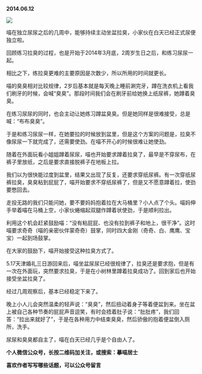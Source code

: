 
          
            
**2014.06.12**



![](//upload-images.jianshu.io/upload_images/51001-5cb6f1cfb7d2cbd0.jpg)




喵在独立尿尿之后的几周中，能够持续主动坐盆拉臭，小家伙在白天已经正式尿便独立啦。

回顾练习拉臭的过程，也是开始于2014年3月底，2周岁生日之后，和练习尿尿一起。

相比之下，练拉臭更难的主要原因是次数少，所以所用的时间就更长。

喵的臭臭相对比较规律，2岁后基本就是每天晚上睡前涮完牙，蹲在洗衣机上看我们刷牙的时候，会喊“臭臭”。那段时间我们会在刷牙前给她换上纸尿裤，她蹲着臭臭。

在练习尿尿的同时，也会主动让她练习蹲盆臭臭。但是她同样是很难接受，总是喊：“布布臭臭”。

于是和练习尿尿一样，在她要拉的时候放到盆里，但是这个方案的问题是，拉臭不像尿尿一下就完成了，还需要使劲。在喵不开心的时候很难让她使劲。

随着在外面玩看小姐姐蹲着尿尿，喵也开始要求蹲着拉臭了，最早是不穿尿布，在裤子里放纸，之后是要求直接脱裤子在地板上拉。

我们以为很快能过度到盆里，结果又出现了反复，还要求穿纸尿裤。有一次穿纸尿裤拉臭，臭臭粘到屁屁了，喵开始要求不穿纸尿裤了，但是又不愿意蹲着拉，使劲要憋回去。

走投无路的我们只能问她，要不要妈妈抱着拉在大马桶里？小人点了个头。喵妈伸手举着喵在马桶上空，小家伙蜷缩起双腿作蹲着状使劲，于是顺利拉出。

利用这个机会赶紧鼓励喵：“没有粘屁屁、也没有拉到裤子和地上，很干净”。这时喵要求奇奇（喵的亲密伙伴蒙奇奇）鼓掌，同时四大金刚（奇奇、白、鹰鹰、宝宝）一起到场鼓掌。

在大家的鼓励下，喵开始接受这种拉臭方式了。

5.17天津婚礼三日游回来后，喵坐盆尿尿已经很规律了，拉臭还是要求抱，但是有一次在外面玩，突然要求拉臭，于是在小树林里蹲着拉臭成功了。回到家后也开始接受坐盆拉臭了。

经过几周观察后，基本已经稳定下来了。

晚上小人儿会突然温柔的轻声说：“臭臭”，然后扭动着身子等着便盆到来。坐在盆上被自己各种节奏的屁屁声音逗笑，有时会捂着肚子说：“肚肚疼”，我们回答：“拉出来就好了”，于是在各种用力中结束臭臭，然后骄傲的抱着便盆倒入厕所，洗手。

尿尿和臭臭都自主了，喵在白天已经几乎是个自由人了。


**个人微信公众号，长按二维码加关注，或搜索：摹喵居士**

**喜欢作者写写哪些话题，可以公众号留言**




          
        